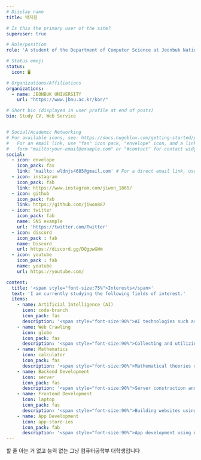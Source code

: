 ```yaml
---
# Display name
title: 박지원

# Is this the primary user of the site?
superuser: true

# Role/position
role: 'A student of the Department of Computer Science at Jeonbuk National University.' 

# Status emoji
status:
  icon: 🖥️

# Organizations/Affiliations
organizations: 
  - name: JEONBUK UNIVERSITY
    url: "https://www.jbnu.ac.kr/kor/"

# Short bio (displayed in user profile at end of posts)
bio: Study CV, Web Service


# Social/Academic Networking
# For available icons, see: https://docs.hugoblox.com/getting-started/page-builder/#icons
#   For an email link, use "fas" icon pack, "envelope" icon, and a link in the
#   form "mailto:your-email@example.com" or "#contact" for contact widget.
social:
  - icon: envelope
    icon_pack: fas
    link: 'mailto: wldnjs4685@gmail.com' # For a direct email link, use "mailto:test@example.org".
  - icon: instagram
    icon_pack: fab
    link: https://www.instagram.com/jiwon_1865/
  - icon: github
    icon_pack: fab
    link: https://github.com/jiwon887 
  - icon: twitter
    icon_pack: fab
    name: SNS example
    url: 'https://twitter.com/Twitter'
  - icon: discord
    icon_pack : fab
    name: Discord
    url: https://discord.gg/DQgpwGWm
  - icon: youtube
    icon_pack : fab
    name: youtube
    url: https://youtube.com/

content:
  title: '<span style="font-size:75%">Interests</span>'
  text: 'I am currently studying the following fields of interest.'
  items:
    - name: Artificial Intelligence (AI)
      icon: code-branch
      icon_pack: fas
      description: '<span style="font-size:90%">AI technologies such as machine learning, computer vision, and natural language processing.</span>'
    - name: Web Crawling
      icon: globe
      icon_pack: fas
      description: '<span style="font-size:90%">Collecting and utilizing large amounts of data through web crawling.</span>'
    - name: Mathematics
      icon: calculator
      icon_pack: fas
      description: '<span style="font-size:90%">Mathematical theories related to AI, such as linear algebra.</span>'
    - name: Backend Development 
      icon: server
      icon_pack: fas
      description: '<span style="font-size:90%">Server construction and database utilization.</span>'
    - name: Frontend Development 
      icon: laptop
      icon_pack: fas
      description: '<span style="font-size:90%">Building websites using tools like React.</span>'
    - name: App Development
      icon: app-store-ios
      icon_pack: fab
      description: '<span style="font-size:90%">App development using Android Studio!</span>'
---
```



할 줄 아는 거 없고 능력 없는 그냥 컴퓨터공학부 대학생입니다

